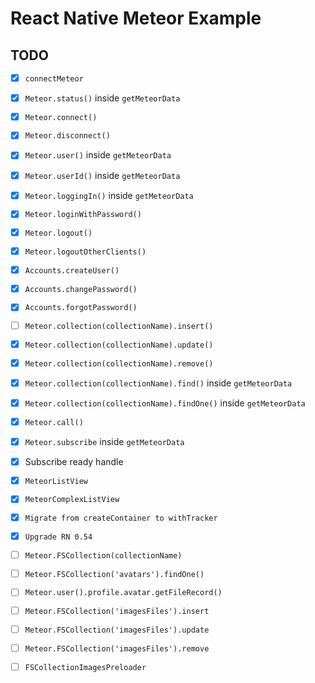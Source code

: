 # React Native Meteor Example

## TODO

- [x] `connectMeteor`
- [x] `Meteor.status()` inside `getMeteorData`
- [x] `Meteor.connect()`
- [x] `Meteor.disconnect()`

- [x] `Meteor.user()` inside `getMeteorData`
- [x] `Meteor.userId()` inside `getMeteorData`
- [x] `Meteor.loggingIn()` inside `getMeteorData`
- [x] `Meteor.loginWithPassword()`
- [x] `Meteor.logout()`
- [x] `Meteor.logoutOtherClients()`
- [x] `Accounts.createUser()`
- [x] `Accounts.changePassword()`
- [x] `Accounts.forgotPassword()`

- [ ] `Meteor.collection(collectionName).insert()`
- [x] `Meteor.collection(collectionName).update()`
- [x] `Meteor.collection(collectionName).remove()`
- [x] `Meteor.collection(collectionName).find()` inside `getMeteorData`
- [x] `Meteor.collection(collectionName).findOne()` inside `getMeteorData`

- [x] `Meteor.call()`
- [x] `Meteor.subscribe` inside `getMeteorData`
- [x] Subscribe ready handle

- [x] `MeteorListView`
- [x] `MeteorComplexListView`

- [x] `Migrate from createContainer to withTracker`
- [x] `Upgrade RN 0.54`

- [ ] `Meteor.FSCollection(collectionName)`
- [ ] `Meteor.FSCollection('avatars').findOne()`
- [ ] `Meteor.user().profile.avatar.getFileRecord()`
- [ ] `Meteor.FSCollection('imagesFiles').insert`
- [ ] `Meteor.FSCollection('imagesFiles').update`
- [ ] `Meteor.FSCollection('imagesFiles').remove`
- [ ] `FSCollectionImagesPreloader`
